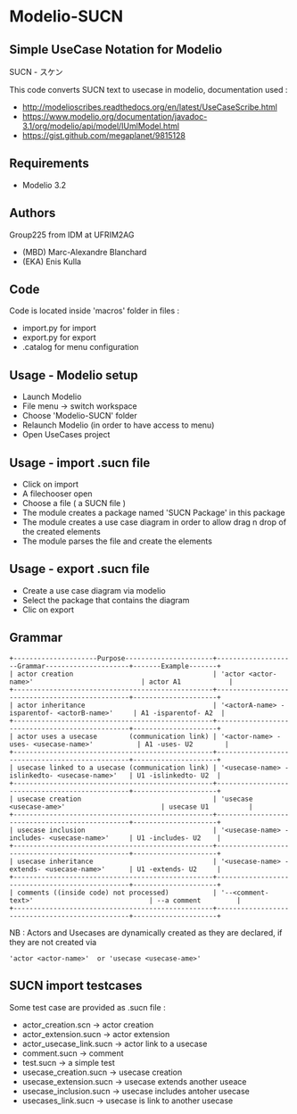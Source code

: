 Modelio-SUCN
==============
Simple UseCase Notation for Modelio
--------------

SUCN - スケン

This code converts SUCN text to usecase in modelio, documentation used :
- http://modelioscribes.readthedocs.org/en/latest/UseCaseScribe.html
- https://www.modelio.org/documentation/javadoc-3.1/org/modelio/api/model/IUmlModel.html
- https://gist.github.com/megaplanet/9815128

Requirements
--------------
- Modelio 3.2

Authors
--------------
Group225 from IDM at UFRIM2AG
- (MBD) Marc-Alexandre Blanchard
- (EKA) Enis Kulla 

Code 
--------------
Code is located inside 'macros' folder
in files :
- import.py for import
- export.py for export
- .catalog for menu configuration

Usage - Modelio setup
--------------
- Launch Modelio
- File menu -> switch workspace
- Choose 'Modelio-SUCN' folder
- Relaunch Modelio (in order to have access to menu)
- Open UseCases project

Usage - import .sucn file
--------------
- Click on import
- A filechooser open 
- Choose a file ( a SUCN file )
- The module creates a package named 'SUCN Package' in this package
- The module creates a use case diagram in order to allow drag n drop of the created elements
- The module parses the file and create the elements

Usage - export .sucn file
--------------
- Create a use case diagram via modelio
- Select the package that contains the diagram
- Clic on export

Grammar
--------------
```
+---------------------Purpose----------------------+--------------------Grammar---------------------+-------Example-------+
| actor creation                                   | 'actor <actor-name>'                           | actor A1            |
+--------------------------------------------------+------------------------------------------------+---------------------+
| actor inheritance                                | '<actorA-name> -isparentof- <actorB-name>'     | A1 -isparentof- A2  |
+--------------------------------------------------+------------------------------------------------+---------------------+
| actor uses a usecase        (communication link) | '<actor-name> -uses- <usecase-name>'           | A1 -uses- U2        |
+--------------------------------------------------+------------------------------------------------+---------------------+
| usecase linked to a usecase (communication link) | '<usecase-name> -islinkedto- <usecase-name>'   | U1 -islinkedto- U2  |
+--------------------------------------------------+------------------------------------------------+---------------------+
| usecase creation                                 | 'usecase <usecase-ame>'                        | usecase U1          |
+--------------------------------------------------+------------------------------------------------+---------------------+
| usecase inclusion                                | '<usecase-name> -includes- <usecase-name>'     | U1 -includes- U2    |
+--------------------------------------------------+------------------------------------------------+---------------------+
| usecase inheritance                              | '<usecase-name> -extends- <usecase-name>'      | U1 -extends- U2     |
+--------------------------------------------------+------------------------------------------------+---------------------+
| comments ((inside code) not processed)           | '--<comment-text>'                             | --a comment         |
+--------------------------------------------------+------------------------------------------------+---------------------+
```
NB : Actors and Usecases are dynamically created as they are declared, if they are not created via 
```
'actor <actor-name>'  or 'usecase <usecase-ame>'
```

SUCN import testcases
--------------
Some test case are provided as .sucn file :
- actor_creation.scn -> actor creation
- actor_extension.sucn -> actor extension
- actor_usecase_link.sucn -> actor link to a usecase
- comment.sucn -> comment
- test.sucn -> a simple test
- usecase_creation.sucn -> usecase creation
- usecase_extension.sucn -> usecase extends another useace
- usecase_inclusion.sucn -> usecase includes antoher usecase
- usecases_link.sucn -> usecase is link to another usecase

